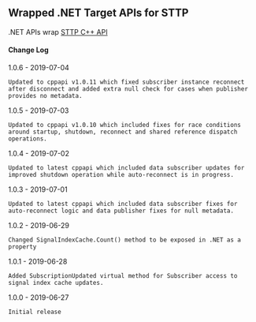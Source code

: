 
## Wrapped .NET Target APIs for STTP

.NET APIs wrap [STTP C++ API](https://github.com/sttp/cppapi)

#### Change Log

1.0.6 - 2019-07-04

    Updated to cppapi v1.0.11 which fixed subscriber instance reconnect after disconnect and added extra null check for cases when publisher provides no metadata.

1.0.5 - 2019-07-03

    Updated to cppapi v1.0.10 which included fixes for race conditions around startup, shutdown, reconnect and shared reference dispatch operations.

1.0.4 - 2019-07-02

    Updated to latest cppapi which included data subscriber updates for improved shutdown operation while auto-reconnect is in progress.

1.0.3 - 2019-07-01

    Updated to latest cppapi which included data subscriber fixes for auto-reconnect logic and data publisher fixes for null metadata.

1.0.2 - 2019-06-29
    
    Changed SignalIndexCache.Count() method to be exposed in .NET as a property

1.0.1 - 2019-06-28

    Added SubscriptionUpdated virtual method for Subscriber access to signal index cache updates.

1.0.0 - 2019-06-27

    Initial release